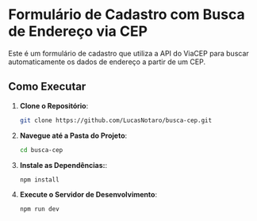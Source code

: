 # Formulário de Cadastro com Busca de Endereço via CEP

Este é um formulário de cadastro que utiliza a API do ViaCEP para buscar automaticamente os dados de endereço a partir de um CEP.


## Como Executar

1. **Clone o Repositório**:

   ```sh
   git clone https://github.com/LucasNotaro/busca-cep.git
   ```

2. **Navegue até a Pasta do Projeto**:

   ```sh
   cd busca-cep
   ```

3. **Instale as Dependências:**:
   ```sh
   npm install
   ```

4. **Execute o Servidor de Desenvolvimento**:
   ```sh
   npm run dev
   ```
